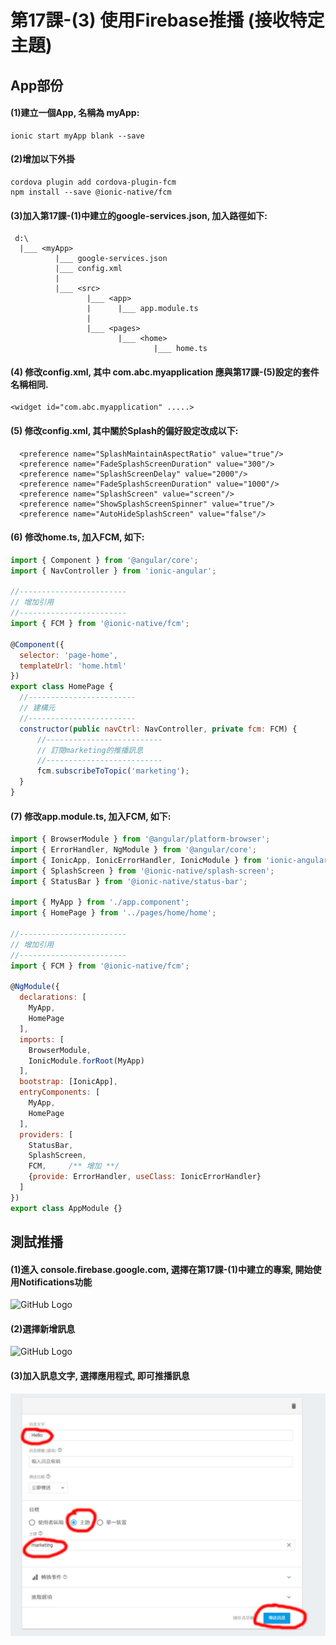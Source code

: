 # 第17課-(3) 使用Firebase推播 (接收特定主題)


## App部份

#### (1)建立一個App, 名稱為 myApp:
```
ionic start myApp blank --save
```


#### (2)增加以下外掛
```
cordova plugin add cordova-plugin-fcm
npm install --save @ionic-native/fcm
```


#### (3)加入第17課-(1)中建立的google-services.json, 加入路徑如下:
```
 d:\
  |___ <myApp>   
          |___ google-services.json
          |___ config.xml          
          |           
          |___ <src>                 
                 |___ <app>             
                 |      |___ app.module.ts
                 |      
                 |___ <pages>   
                        |___ <home> 
                                |___ home.ts 
```



#### (4) 修改config.xml, 其中 com.abc.myapplication 應與第17課-(5)設定的套件名稱相同.
```
<widget id="com.abc.myapplication" .....>
```



#### (5) 修改config.xml, 其中關於Splash的偏好設定改成以下:
```
  <preference name="SplashMaintainAspectRatio" value="true"/>
  <preference name="FadeSplashScreenDuration" value="300"/>
  <preference name="SplashScreenDelay" value="2000"/>
  <preference name="FadeSplashScreenDuration" value="1000"/>
  <preference name="SplashScreen" value="screen"/>
  <preference name="ShowSplashScreenSpinner" value="true"/>
  <preference name="AutoHideSplashScreen" value="false"/>
```



#### (6) 修改home.ts, 加入FCM, 如下:
```javascript
import { Component } from '@angular/core';
import { NavController } from 'ionic-angular';

//------------------------
// 增加引用
//------------------------
import { FCM } from '@ionic-native/fcm';

@Component({
  selector: 'page-home',
  templateUrl: 'home.html'
})
export class HomePage {
  //------------------------
  // 建構元
  //------------------------
  constructor(public navCtrl: NavController, private fcm: FCM) { 
      //--------------------------
      // 訂閱marketing的推播訊息   
      //--------------------------
      fcm.subscribeToTopic('marketing');  
  }
}
```



#### (7) 修改app.module.ts, 加入FCM, 如下:
```javascript
import { BrowserModule } from '@angular/platform-browser';
import { ErrorHandler, NgModule } from '@angular/core';
import { IonicApp, IonicErrorHandler, IonicModule } from 'ionic-angular';
import { SplashScreen } from '@ionic-native/splash-screen';
import { StatusBar } from '@ionic-native/status-bar';

import { MyApp } from './app.component';
import { HomePage } from '../pages/home/home';

//------------------------
// 增加引用
//------------------------
import { FCM } from '@ionic-native/fcm';

@NgModule({
  declarations: [
    MyApp,
    HomePage
  ],
  imports: [
    BrowserModule,
    IonicModule.forRoot(MyApp)
  ],
  bootstrap: [IonicApp],
  entryComponents: [
    MyApp,
    HomePage
  ],
  providers: [
    StatusBar,
    SplashScreen,
    FCM,     /** 增加 **/
    {provide: ErrorHandler, useClass: IonicErrorHandler}
  ]
})
export class AppModule {}
```


## 測試推播

#### (1)進入 console.firebase.google.com, 選擇在第17課-(1)中建立的專案, 開始使用Notifications功能
![GitHub Logo](/images/fig17-3-01.jpg)


#### (2)選擇新增訊息
![GitHub Logo](/images/fig17-3-02.jpg)


#### (3)加入訊息文字, 選擇應用程式, 即可推播訊息
![GitHub Logo](/images/fig17-3-03.jpg)
